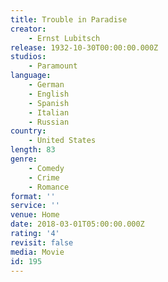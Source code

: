 ```yaml
---
title: Trouble in Paradise
creator:
    - Ernst Lubitsch
release: 1932-10-30T00:00:00.000Z
studios:
    - Paramount
language:
    - German
    - English
    - Spanish
    - Italian
    - Russian
country:
    - United States
length: 83
genre:
    - Comedy
    - Crime
    - Romance
format: ''
service: ''
venue: Home
date: 2018-03-01T05:00:00.000Z
rating: '4'
revisit: false
media: Movie
id: 195
---
```



